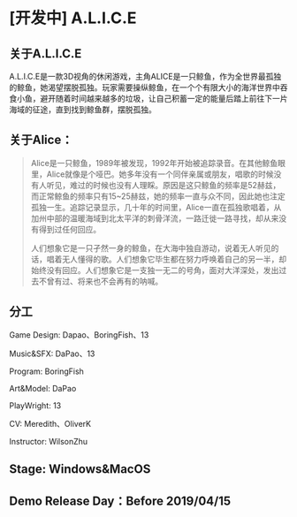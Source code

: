 # [开发中] A.L.I.C.E

## 关于A.L.I.C.E

A.L.I.C.E是一款3D视角的休闲游戏，主角ALICE是一只鲸鱼，作为全世界最孤独的鲸鱼，她渴望摆脱孤独。玩家需要操纵鲸鱼，在一个个有限大小的海洋世界中吞食小鱼，避开随着时间越来越多的垃圾，让自己积蓄一定的能量后踏上前往下一片海域的征途，直到找到鲸鱼群，摆脱孤独。

## 关于Alice：

> ​	Alice是一只鲸鱼，1989年被发现，1992年开始被追踪录音。在其他鲸鱼眼里，Alice就像是个哑巴。她多年没有一个同伴亲属或朋友，唱歌的时候没有人听见，难过的时候也没有人理睬。原因是这只鲸鱼的频率是52赫兹，而正常鲸鱼的频率只有15~25赫兹，她的频率一直与众不同，因此她也注定孤独一生。追踪记录显示，几十年的时间里，Alice一直在孤独歌唱着，从加州中部的温暖海域到北太平洋的刺骨洋流，一路迁徙一路寻找，却从来没有得到过任何回应。
>
> ​	人们想象它是一只孑然一身的鲸鱼，在大海中独自游动，说着无人听见的话，唱着无人懂得的歌。人们想象它毕生都在努力呼唤着自己的另一半，却始终没有回应。人们想象它是一支独一无二的号角，面对大洋深处，发出过去不曾有过、将来也不会再有的呐喊。

## 分工

Game Design: Dapao、BoringFish、13

Music&SFX: DaPao、13

Program: BoringFish

Art&Model: DaPao 

PlayWright: 13

CV: Meredith、OliverK

Instructor: WilsonZhu

## Stage: Windows&MacOS

## Demo Release Day：Before 2019/04/15

